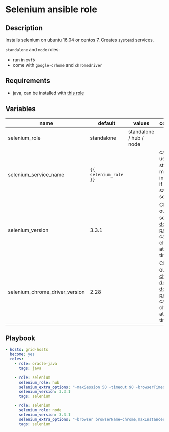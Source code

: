 # Selenium ansible role

## Description

Installs selenium on ubuntu 16.04 or centos 7. Creates `systemd` services.

`standalone` and `node` roles:
- run in `xvfb`
- come with `google-crhome` and `chromedriver`

## Requirements

- java, can be installed with [this role](https://github.com/ansiblebit/oracle-java)

## Variables

|name | default | values | comment|
|-----|---------|--------|--------|
|selenium_role| standalone | standalone / hub / node | |
|selenium_service_name | `{{ selenium_role }}` | |can be used start multiple instances if the same service |
|selenium_version|3.3.1||Check out [selenium download page](http://www.seleniumhq.org/download/), can be changed at any time|
|selenium_chrome_driver_version|2.28||Check out [chrome driver download page](https://sites.google.com/a/chromium.org/chromedriver/downloads), can be changed at any time|

## Playbook

```yml
- hosts: grid-hosts
  become: yes
  roles:
    - role: oracle-java
      tags: java

    - role: selenium
      selenium_role: hub
      selenium_extra_options: "-maxSession 50 -timeout 90 -browserTimeout 90"
      selenium_version: 3.3.1
      tags: selenium

    - role: selenium
      selenium_role: node
      selenium_version: 3.3.1
      selenium_extra_options: "-browser browserName=chrome,maxInstances=50"
      tags: selenium
```

